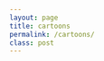 ```yaml
---
layout: page
title: cartoons
permalink: /cartoons/
class: post
---
```

<div class="contain">

<div class="row">
  <div class="col-md-9">

  </div>
</div>
</div>
